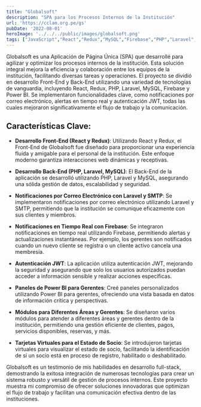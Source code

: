 ```yaml
---
title: "Globalsoft"
description: "SPA para los Procesos Internos de la Institución"
url: 'https://cclam.org.pe/gs'
pubDate: '2022-08-01'
heroImage: '../../../public/images/globalsoft.png'
tags: ["JavaScript","React","Redux","MySQL","Firebase","PHP","Laravel","PowerBI"]
---
```


Globalsoft es una Aplicación de Página Única (SPA) que desarrollé para agilizar y optimizar los procesos internos de la institución. Esta solución integral mejora la eficiencia y colaboración entre los equipos de la institución, facilitando diversas tareas y operaciones. El proyecto se dividió en desarrollo Front-End y Back-End utilizando una variedad de tecnologías de vanguardia, incluyendo React, Redux, PHP, Laravel, MySQL, Firebase y Power BI. Se implementaron funcionalidades clave, como notificaciones por correo electrónico, alertas en tiempo real y autenticación JWT, todas las cuales mejoraron significativamente el flujo de trabajo y la comunicación.

## Características Clave:

- **Desarrollo Front-End (React y Redux)**:
Utilizando React y Redux, el Front-End de Globalsoft fue diseñado para proporcionar una experiencia fluida y amigable para el personal de la institución. Este enfoque moderno garantiza interacciones web dinámicas y receptivas.

- **Desarrollo Back-End (PHP, Laravel, MySQL)**:
El Back-End de la aplicación se desarrolló utilizando PHP, Laravel y MySQL, asegurando una sólida gestión de datos, escalabilidad y seguridad.

- **Notificaciones por Correo Electrónico con Laravel y SMTP**:
Se implementaron notificaciones por correo electrónico utilizando Laravel y SMTP, permitiendo que la institución se comunique eficazmente con sus clientes y miembros.

- **Notificaciones en Tiempo Real con Firebase**:
Se integraron notificaciones en tiempo real utilizando Firebase, permitiendo alertas y actualizaciones instantáneas. Por ejemplo, los gerentes son notificados cuando un nuevo cliente se registra o un cliente activo cancela una membresía.

- **Autenticación JWT**:
La aplicación utiliza autenticación JWT, mejorando la seguridad y asegurando que solo los usuarios autorizados puedan acceder a información sensible y realizar acciones específicas.

- **Paneles de Power BI para Gerentes**:
Creé paneles personalizados utilizando Power BI para gerentes, ofreciendo una vista basada en datos de información crítica y perspectivas.

- **Módulos para Diferentes Áreas y Gerentes**:
Se diseñaron varios módulos para atender a diferentes áreas y gerentes dentro de la institución, permitiendo una gestión eficiente de clientes, pagos, servicios disponibles, reservas, y más.

- **Tarjetas Virtuales para el Estado de Socio**:
Se introdujeron tarjetas virtuales para visualizar el estado de socio, facilitando la identificación de si un socio está en proceso de registro, habilitado o deshabilitado.

Globalsoft es un testimonio de mis habilidades en desarrollo full-stack, demostrando la exitosa integración de numerosas tecnologías para crear un sistema robusto y versátil de gestión de procesos internos. Este proyecto muestra mi compromiso de ofrecer soluciones innovadoras que optimizan el flujo de trabajo y facilitan una comunicación efectiva dentro de las instituciones.
